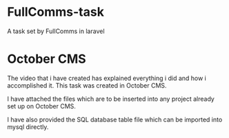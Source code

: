 # FullComms-task
A task set by FullComms in laravel

# October CMS

The video that i have created has explained everything i did and how i accomplished it. This task was created in October CMS.

I have attached the files which are to be inserted into any project already set up on October CMS.

I have also provided the SQL database table file which can be imported into mysql directly.




